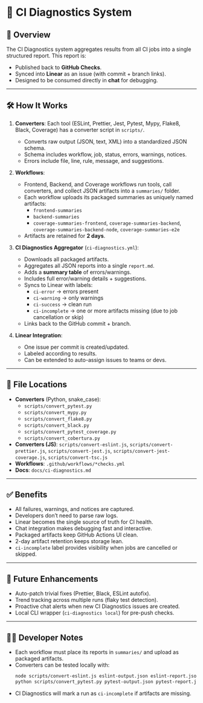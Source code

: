 # 🧩 CI Diagnostics System

## 📌 Overview

The CI Diagnostics system aggregates results from all CI jobs into a single structured report. This report is:

- Published back to **GitHub Checks**.
- Synced into **Linear** as an issue (with commit + branch links).
- Designed to be consumed directly in **chat** for debugging.

---

## 🛠 How It Works

1. **Converters**: Each tool (ESLint, Prettier, Jest, Pytest, Mypy, Flake8, Black, Coverage) has a converter script in `scripts/`.
   - Converts raw output (JSON, text, XML) into a standardized JSON schema.
   - Schema includes workflow, job, status, errors, warnings, notices.
   - Errors include file, line, rule, message, and suggestions.

2. **Workflows**:
   - Frontend, Backend, and Coverage workflows run tools, call converters, and collect JSON artifacts into a `summaries/` folder.
   - Each workflow uploads its packaged summaries as uniquely named artifacts:
     - `frontend-summaries`
     - `backend-summaries`
     - `coverage-summaries-frontend`, `coverage-summaries-backend`, `coverage-summaries-backend-node`, `coverage-summaries-e2e`
   - Artifacts are retained for **2 days**.

3. **CI Diagnostics Aggregator** (`ci-diagnostics.yml`):
   - Downloads all packaged artifacts.
   - Aggregates all JSON reports into a single `report.md`.
   - Adds a **summary table** of errors/warnings.
   - Includes full error/warning details + suggestions.
   - Syncs to Linear with labels:
     - `ci-error` → errors present
     - `ci-warning` → only warnings
     - `ci-success` → clean run
     - `ci-incomplete` → one or more artifacts missing (due to job cancellation or skip)
   - Links back to the GitHub commit + branch.

4. **Linear Integration**:
   - One issue per commit is created/updated.
   - Labeled according to results.
   - Can be extended to auto-assign issues to teams or devs.

---

## 📂 File Locations

- **Converters** (Python, snake_case):
  - `scripts/convert_pytest.py`
  - `scripts/convert_mypy.py`
  - `scripts/convert_flake8.py`
  - `scripts/convert_black.py`
  - `scripts/convert_pytest_coverage.py`
  - `scripts/convert_cobertura.py`
- **Converters (JS)**: `scripts/convert-eslint.js`, `scripts/convert-prettier.js`, `scripts/convert-jest.js`, `scripts/convert-jest-coverage.js`, `scripts/convert-tsc.js`
- **Workflows**: `.github/workflows/*checks.yml`
- **Docs**: `docs/ci-diagnostics.md`

---

## ✅ Benefits

- All failures, warnings, and notices are captured.
- Developers don’t need to parse raw logs.
- Linear becomes the single source of truth for CI health.
- Chat integration makes debugging fast and interactive.
- Packaged artifacts keep GitHub Actions UI clean.
- 2-day artifact retention keeps storage lean.
- `ci-incomplete` label provides visibility when jobs are cancelled or skipped.

---

## 🔮 Future Enhancements

- Auto-patch trivial fixes (Prettier, Black, ESLint autofix).
- Trend tracking across multiple runs (flaky test detection).
- Proactive chat alerts when new CI Diagnostics issues are created.
- Local CLI wrapper (`ci-diagnostics local`) for pre-push checks.

---

## 👩‍💻 Developer Notes

- Each workflow must place its reports in `summaries/` and upload as packaged artifacts.
- Converters can be tested locally with:
  ```bash
  node scripts/convert-eslint.js eslint-output.json eslint-report.json
  python scripts/convert_pytest.py pytest-output.json pytest-report.json
  ```
- CI Diagnostics will mark a run as `ci-incomplete` if artifacts are missing.
